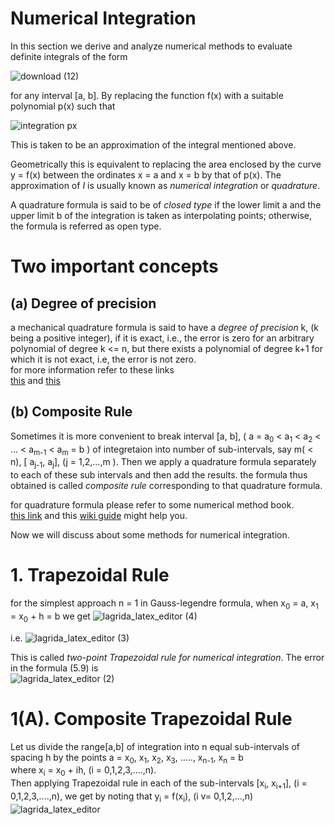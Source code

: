 # __Numerical Integration__



 In this section  we derive and analyze numerical methods to evaluate definite integrals of the form
 
![download (12)](https://user-images.githubusercontent.com/77840111/151663066-f5cd1010-08be-4f3a-886f-2eb0ee2bef92.png)

for any interval [a, b]. By replacing the function f(x) with a suitable polynomial p(x) such that 

![integration px](https://user-images.githubusercontent.com/77840111/151791506-cc8796b6-8a2d-45c2-8067-e19a2613c3e9.png)

This is taken to be an approximation of the integral mentioned above.  

Geometrically this is equivalent to replacing the area enclosed by the curve y = f(x) between the ordinates x = a and x = b by that of p(x).
The approximation of _I_ is usually known as _numerical integration_ or _quadrature_. 

A quadrature formula is said to be of _closed type_ if the  lower limit a and the upper limit b of the integration is taken as interpolating points;
otherwise, the formula is referred as open type.  

  
  # Two important concepts
  ## __(a) Degree of precision__
   a mechanical quadrature formula is said to have a _degree of precision_ k, (k being a positive integer), if it is exact, i.e., the error is zero for an arbitrary polynomial of degree  k <= n, but there exists a polynomial of degree k+1 for which it is not exact, i.e, the error is not zero.   
   for more information refer to these links  
   [this](https://ahmedbadary.github.io/work_files/school/128a/4_3) and [this](https://www.unioviedo.es/compnum/labs/new/08_integration.html)
  
  
  
  ## __(b) Composite Rule__
  
  Sometimes it is more convenient to break interval [a, b], ( a = a<sub>0</sub> < a<sub>1</sub> < a<sub>2</sub> < ... < a<sub>m-1</sub> < a<sub>m</sub> = b ) of integretaion into number of sub-intervals, say m( < n), [ a<sub>j-1</sub>, a<sub>j</sub>], (j = 1,2,...,m ). Then we apply a quadrature formula separately to each of these sub intervals and then add the results. the formula thus obtained is called _composite rule_ corresponding to that quadrature formula.  
    
 for quadrature formula please refer to some numerical method book.  
 [this link](https://www.theochem.ru.nl/~pwormer/Knowino/knowino.org/wiki/Legendre-Gauss_Quadrature_formula.html#:~:text=The%20Legendre%2DGauss%20quadrature%20formula%20is%20a%20special%20case%20of,of%20the%20interval%20of%20integration. ) and this [wiki guide](https://en.wikipedia.org/wiki/Gauss%E2%80%93Legendre_quadrature) might help you.
 
 
 
 Now we will discuss about some methods for numerical integration. 
# __1. Trapezoidal Rule__
for the simplest approach n = 1  in Gauss-legendre formula, when x<sub>0</sub> = a, x<sub>1</sub> = x<sub>0</sub> + h = b 
we get 
![lagrida_latex_editor (4)](https://user-images.githubusercontent.com/77840111/152632279-b18a8f23-0432-456c-becb-5d2797e6a2ef.png)

i.e. ![lagrida_latex_editor (3)](https://user-images.githubusercontent.com/77840111/152632104-ce69cb44-b41e-4e0b-901c-a834128b43a1.png)

This is called _two-point Trapezoidal rule for numerical integration_. The error in the formula (5.9) is   
![lagrida_latex_editor (2)](https://user-images.githubusercontent.com/77840111/152632010-948fee76-95d8-4798-b60d-604e6f77ad56.png)


# 1(A). __Composite Trapezoidal Rule__


Let us divide the range[a,b] of integration into n equal sub-intervals of spacing h by the points a = x<sub>0</sub>, x<sub>1</sub>, x<sub>2</sub>, x<sub>3</sub>, ....., x<sub>n-1</sub>, x<sub>n</sub> = b  
where x<sub>i</sub> = x<sub>0</sub> + ih, (i = 0,1,2,3,....,n).   
Then applying Trapezoidal rule in each of the sub-intervals [x<sub>i</sub>, x<sub>i+1</sub>], (i = 0,1,2,3,....,n), we get by noting that y<sub>i</sub> = f(x<sub>i</sub>), (i v= 0,1,2,...,n)  
![lagrida_latex_editor](https://user-images.githubusercontent.com/77840111/152631882-21c085e8-c4f0-4f5f-9997-85eb2cb3168d.png)



